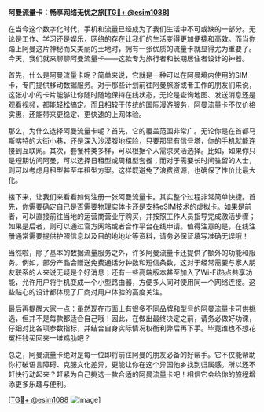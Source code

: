**阿曼流量卡：畅享网络无忧之旅[[TG💪+ @esim1088](https://t.me/s/esim1088)]**

在当今这个数字化时代，手机和流量已经成为了我们生活中不可或缺的一部分。无论是工作、学习还是娱乐，网络的存在让我们的生活变得更加便捷和高效。而当你踏上阿曼这片神秘而又美丽的土地时，拥有一张优质的流量卡就显得尤为重要了。今天，我们就来聊聊阿曼流量卡——这款专为旅行者和长期居住者设计的神器。

首先，什么是阿曼流量卡呢？简单来说，它就是一种可以在阿曼境内使用的SIM卡，专门提供移动数据服务。对于那些计划前往阿曼旅游或者工作的朋友们来说，这张小小的卡片能够让你随时随地保持在线状态，无论是查询地图、发送消息还是观看视频，都能轻松搞定。而且相较于传统的国际漫游服务，阿曼流量卡不仅价格实惠，还能带来更稳定、更快速的上网体验。

那么，为什么选择阿曼流量卡呢？首先，它的覆盖范围非常广。无论你是在首都马斯喀特的大街小巷，还是深入沙漠腹地探险，只要那里有信号塔，你的手机就能连接到互联网。其次，套餐种类多样，可以根据个人需求灵活选择。比如，如果你只是短期访问阿曼，可以选择日租型或周租型套餐；而对于需要长时间驻留的人士，则可以考虑月租型甚至年租型方案。这样既避免了浪费资源，也确保了性价比最大化。

接下来，让我们来看看如何注册一张阿曼流量卡。其实整个过程非常简单快捷。首先，你需要确定自己是否需要物理实体卡还是支持eSIM技术的虚拟卡。如果是前者，可以直接前往当地的运营商营业厅购买，并按照工作人员指导完成激活步骤；如果是后者，则可以通过官方网站或者合作平台在线申请。值得注意的是，在线注册通常需要提供护照信息以及目的地地址等资料，请务必保证填写准确无误哦！

当然啦，除了基本的数据流量服务之外，许多阿曼流量卡还提供了额外的功能和服务。例如，部分产品会赠送免费通话分钟数和短信条数，这对于经常需要与家人朋友联系的人来说无疑是个好消息；还有一些高端版本甚至加入了Wi-Fi热点共享功能，允许用户将手机变成一个小型路由器，方便多人同时使用同一个网络连接。这些贴心的设计都体现了厂商对用户体验的高度关注。

最后再提醒大家一点：虽然现在市面上有很多不同品牌和型号的阿曼流量卡可供挑选，但并不是每款都适合自己哦！因此，在做出最终决定之前，请务必做好功课，仔细对比各项参数指标，并结合自身实际情况权衡利弊后再下手。毕竟谁也不想花冤枉钱买回来一堆鸡肋吧？

总之，阿曼流量卡绝对是每一位即将前往阿曼的朋友必备的好帮手。它不仅能帮助你打破语言障碍、克服文化差异，更能让你在这个异国他乡找到归属感。所以还不赶快行动起来？赶紧为自己挑选一款合适的阿曼流量卡吧！相信它会给你的旅程增添更多乐趣与便利。

[[TG💪+ @esim1088](https://t.me/s/esim1088) ![Image](https://i.postimg.cc/4NQfJmqS/Snipaste-2025-05-13-00-14-12.png)]